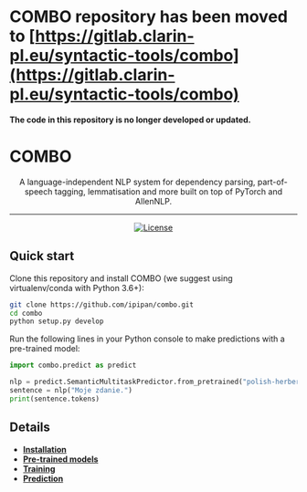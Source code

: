 # **COMBO repository has been moved to [https://gitlab.clarin-pl.eu/syntactic-tools/combo](https://gitlab.clarin-pl.eu/syntactic-tools/combo)**
**The code in this repository is no longer developed or updated.**

# COMBO
<p align="center">
    A language-independent NLP system for dependency parsing, part-of-speech tagging, lemmatisation and more built on top of PyTorch and AllenNLP.
</p>
<hr/>
<p align="center">
    <a href="https://github.com/ipipan/combo/blob/master/LICENSE">
        <img alt="License" src="https://img.shields.io/github/license/ipipan/combo.svg?color=blue&cachedrop">
    </a>
</p>

## Quick start
Clone this repository and install COMBO (we suggest using virtualenv/conda with Python 3.6+):
```bash
git clone https://github.com/ipipan/combo.git
cd combo
python setup.py develop
```
Run the following lines in your Python console to make predictions with a pre-trained model:
```python
import combo.predict as predict

nlp = predict.SemanticMultitaskPredictor.from_pretrained("polish-herbert-base")
sentence = nlp("Moje zdanie.")
print(sentence.tokens)
```

## Details

- [**Installation**](docs/installation.md)
- [**Pre-trained models**](docs/models.md)
- [**Training**](docs/training.md)
- [**Prediction**](docs/prediction.md)

